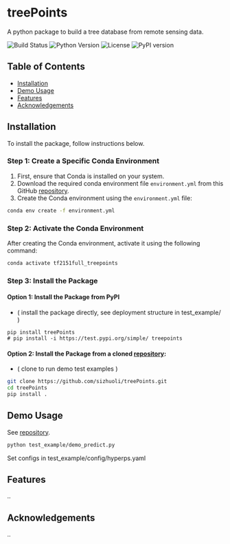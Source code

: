 # treePoints

A python package to build a tree database from remote sensing data.


![Build Status](https://img.shields.io/badge/build-passing-green)
![Python Version](https://img.shields.io/badge/python-3.11-blue)
![License](https://img.shields.io/badge/Apache-2.0-blue)
![PyPI version](https://img.shields.io/pypi/v/treepoints)

## Table of Contents

- [Installation](#installation)
- [Demo Usage](#demo-usage)
- [Features](#features)
- [Acknowledgements](#acknowledgements)


## Installation

To install the package, follow instructions below.

### Step 1: Create a Specific Conda Environment

1. First, ensure that Conda is installed on your system.
2. Download the required conda environment file `environment.yml` from this GitHub [repository](https://github.com/sizhuoli/treePoints).
3. Create the Conda environment using the `environment.yml` file:

```bash
conda env create -f environment.yml
```

### Step 2: Activate the Conda Environment

After creating the Conda environment, activate it using the following command:

```bash
conda activate tf2151full_treepoints
```

### Step 3: Install the Package

#### Option 1: Install the Package from PyPI

* ( install the package directly, see deployment structure in test_example/ )

```
pip install treePoints
# pip install -i https://test.pypi.org/simple/ treepoints
```

#### Option 2: Install the Package from a cloned [repository](https://github.com/sizhuoli/treePoints):

* ( clone to run demo test examples )

```bash
git clone https://github.com/sizhuoli/treePoints.git
cd treePoints
pip install .
```


## Demo Usage

See [repository](https://github.com/sizhuoli/treePoints).

```bash
python test_example/demo_predict.py
```

Set configs in test_example/config/hyperps.yaml


## Features
..

## Acknowledgements
..